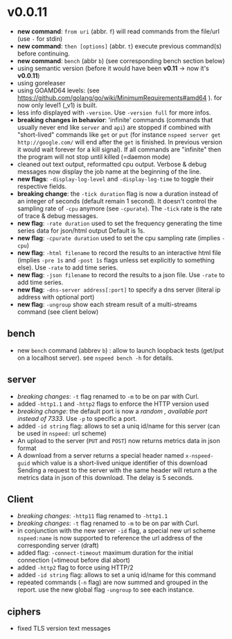 # v0.0.11
- **new command**: `from uri` (abbr. `f`) will read commands from the file/url (use `-` for stdin)
- **new command**: `then [options]` (abbr. `t`) execute previous command(s) before continuing.
- **new command**: `bench` (abbr `b`) (see corresponding bench section below)
- using semantic version (before it would have been **v0.11** -> now it's **v0.0.11**)
- using goreleaser
- using GOAMD64 levels: (see https://github.com/golang/go/wiki/MinimumRequirements#amd64 ). for now only level1 (_v1) is built.
- less info displayed with `-version`. Use `-version full` for more infos.
- **breaking changes in behavior**: 'infinite' commands (commands that usually never end like `server` and `api`) are stopped if combined with "short-lived" commands like `get` or `put` (for instance `nspeed server get http://google.com/` will end after the `get` is finished. In previous version it would wait forever for a kill signal). If all commands are "infinite" then the program will not stop until killed (=daemon mode)
- cleaned out text output, reformatted cpu output. Verbose & debug messages now display the job name at the beginning of the line. 
- **new flags**: `-display-log-level` and `-display-log-time` to toggle their respective fields.
- **breaking change**: the `-tick duration` flag is now a duration instead of an integer of seconds (default remain 1 second). It doesn't control the sampling rate of `-cpu` anymore (see `-cpurate`). The `-tick` rate is the rate of trace & debug messages.
- **new flag**: `-rate duration` used to set the frequency generating the time series data for json/html output Default is 1s.
- **new flag**: `-cpurate duration` used to set the cpu sampling rate (implies `-cpu`)
- **new flag**: `-html filename` to record the results to an interactive html file (implies `-pre 1s` and `-post 1s` flags unless set explicitly to something else). Use `-rate` to add time series.
- **new flag**: `-json filename` to record the results to a json file. Use `-rate` to add time series.
- **new flag**: `-dns-server address[:port]` to specify a dns server (literal ip address with optional port)
- **new flag**: `-ungroup` show each stream result of a multi-streams command (see client below) 
## bench
- new `bench` command (abbrev `b`) : allow to launch loopback tests (get/put on a localhost server). see `nspeed bench -h` for details.
## server
- *breaking changes*: `-t` flag renamed to `-m` to be on par with Curl.
 - added `-http1.1` and `-http2` flags to enforce the HTTP version used
 - *breaking change*: the default port is now a *random , available port instead of 7333*. Use `-p` to specific a port.
 - added `-id string` flag: allows to set a uniq id/name for this server (can be used in `nspeed:` url scheme)
 - An upload to the server (`PUT` and `POST`) now returns metrics data in json format
 - A download from a server returns a special header named `x-nspeed-guid` which value is a short-lived unique identifier of this download Sending a request to the server  with the same header will return a the metrics data in json of this download. The delay is 5 seconds.
## Client
- *breaking changes*: `-http11` flag renamed to `-http1.1`
- *breaking changes*: `-t` flag renamed to `-m` to be on par with Curl.
- in conjunction with the new server `-id` flag, a special new url scheme `nspeed:name` is now supported to reference the url address of the corresponding server (draft)
- added flag: `-connect-timeout` maximum duration for the initial connection (=timeout before dial abort)
- added `-http2` flag to force using HTTP/2
- added `-id string` flag: allows to set a uniq id/name for this command
- repeated commands (`-n` flag) are now summed and grouped in the report. use the new global flag `-ungroup` to see each instance.
## ciphers
- fixed TLS version text messages
